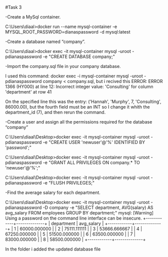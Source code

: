 #Task 3

-Create a MySql container. 

C:\Users\diaal>docker run --name mysql-container -e MYSQL_ROOT_PASSWORD=dianaspassword -d mysql:latest

-Create a database named “company”.

C:\Users\diaal>docker exec -it mysql-container mysql -uroot -pdianaspassword -e "CREATE DATABASE company;"

-Import the company.sql file in your company database.

I used this command: docker exec -i mysql-container mysql -uroot -pdianaspassword company < company.sql,
but i recived this ERROR:
ERROR 1366 (HY000) at line 12: Incorrect integer value: 'Consulting' for column 'department' at row 41

On the specified line this was the entry: ('Hannah', 'Murphy', 7, 'Consulting', 86000.00), but the fourth field must be an INT
so I change it whith the department_id (7), and then rerun the command.

-Create a user and assign all the permissions required for the database “company”

C:\Users\diaal\Desktop>docker exec -it mysql-container mysql -uroot -pdianaspassword -e "CREATE USER 'newuser'@'%' IDENTIFIED BY 'password';"

C:\Users\diaal\Desktop>docker exec -it mysql-container mysql -uroot -pdianaspassword -e "GRANT ALL PRIVILEGES ON company.* TO 'newuser'@'%';"

C:\Users\diaal\Desktop>docker exec -it mysql-container mysql -uroot -pdianaspassword -e "FLUSH PRIVILEGES;"

-Find the average salary for each department.

C:\Users\diaal\Desktop>docker exec -it mysql-container mysql -uroot -pdianaspassword -D company -e "SELECT department, AVG(salary) AS avg_salary FROM employees GROUP BY department;"
mysql: [Warning] Using a password on the command line interface can be insecure.
+------------+--------------+
| department | avg_salary   |
+------------+--------------+
|          1 | 60000.000000 |
|          2 | 75111.111111 |
|          3 | 53666.666667 |
|          4 | 67250.000000 |
|          5 | 51500.000000 |
|          6 | 63500.000000 |
|          7 | 83000.000000 |
|          8 | 58500.000000 |
+------------+--------------+





In the folder i added the updated database file 